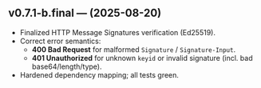 
## v0.7.1-b.final — (2025-08-20)
- Finalized HTTP Message Signatures verification (Ed25519).
- Correct error semantics:
  - **400 Bad Request** for malformed `Signature` / `Signature-Input`.
  - **401 Unauthorized** for unknown `keyid` or invalid signature (incl. bad base64/length/type).
- Hardened dependency mapping; all tests green.
